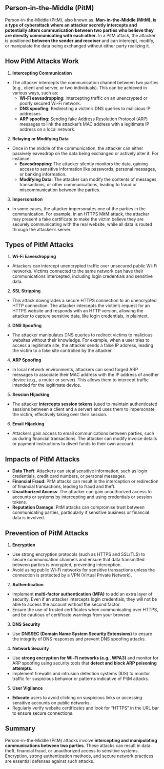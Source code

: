 ## Person-in-the-Middle (PitM)
Person-in-the-Middle (PitM), also known as. **Man-in-the-Middle (MitM), is a type of cyberattack where an attacker secretly intercepts and potentially alters communication between two parties who believe they are directly communicating with each other**. In a PitM attack, the attacker is positioned **between the sender and receiver** and can intercept, modify, or manipulate the data being exchanged without either party realizing it.

## How PitM Attacks Work
1. **Intercepting Communication**
  - The attacker intercepts the communication channel between two parties (e.g., client and server, or two individuals). This can be achieved in various ways, such as:
    - **Wi-Fi eavesdropping**: Intercepting traffic on an unencrypted or poorly secured Wi-Fi network.
    - **DNS spoofing**: Redirecting a victim’s DNS queries to malicious IP addresses.
    - **ARP spoofing**: Sending fake Address Resolution Protocol (ARP) messages to link the attacker’s MAC address with a legitimate IP address on a local network.
2. **Relaying or Modifying Data**
  - Once in the middle of the communication, the attacker can either passively eavesdrop on the data being exchanged or actively alter it. For instance:
    - **Eavesdropping**: The attacker silently monitors the data, gaining access to sensitive information like passwords, personal messages, or banking information.
    - **Modifying Data**: The attacker can modify the contents of messages, transactions, or other communications, leading to fraud or miscommunication between the parties.
3. **Impersonation**
  - In some cases, the attacker impersonates one of the parties in the communication. For example, in an HTTPS MitM attack, the attacker may present a fake certificate to make the victim believe they are securely communicating with the real website, while all data is routed through the attacker’s server.

## Types of PitM Attacks
1. **Wi-Fi Eavesdropping**
  - Attackers can intercept unencrypted traffic over unsecured public Wi-Fi networks. Victims connected to the same network can have their communications intercepted, including login credentials and sensitive data.
2. **SSL Stripping**
  - This attack downgrades a secure HTTPS connection to an unencrypted HTTP connection. The attacker intercepts the victim’s request for an HTTPS website and responds with an HTTP version, allowing the attacker to capture sensitive data, like login credentials, in plaintext.
3. **DNS Spoofing**
  - The attacker manipulates DNS queries to redirect victims to malicious websites without their knowledge. For example, when a user tries to access a legitimate site, the attacker sends a false IP address, leading the victim to a fake site controlled by the attacker.
4. **ARP Spoofing**
  - In local network environments, attackers can send forged ARP messages to associate their MAC address with the IP address of another device (e.g., a router or server). This allows them to intercept traffic intended for the legitimate device.
5. **Session Hijacking**
  - The attacker **intercepts session tokens** (used to maintain authenticated sessions between a client and a server) and uses them to impersonate the victim, effectively taking over their session.
6. **Email Hijacking**
  - Attackers gain access to email communications between parties, such as during financial transactions. The attacker can modify invoice details or payment instructions to divert funds to their own account.

## Impacts of PitM Attacks
  - **Data Theft**: Attackers can steal sensitive information, such as login credentials, credit card numbers, or personal messages.
  - **Financial Fraud**: PitM attacks can result in the interception or redirection of financial transactions, leading to fraud and theft.
  - **Unauthorized Access**: The attacker can gain unauthorized access to accounts or systems by intercepting and using credentials or session tokens.
  - **Reputation Damage**: PitM attacks can compromise trust between communicating parties, particularly if sensitive business or financial data is involved.

## Prevention of PitM Attacks
1. **Encryption**
  - Use strong encryption protocols (such as HTTPS and SSL/TLS) to secure communication channels and ensure that data transmitted between parties is encrypted, preventing interception.
  - Avoid using public Wi-Fi networks for sensitive transactions unless the connection is protected by a VPN (Virtual Private Network).
2. **Authentication**
  - Implement **multi-factor authentication (MFA)** to add an extra layer of security. Even if an attacker intercepts login credentials, they will not be able to access the account without the second factor.
  - Ensure the use of trusted certificates when communicating over HTTPS, and be cautious of certificate warnings from your browser.
3. **DNS Security**
  - Use **DNSSEC (Domain Name System Security Extensions)** to ensure the integrity of DNS responses and prevent DNS spoofing attacks.
4. **Network Security**
  - Use **strong encryption for Wi-Fi networks (e.g., WPA3)** and monitor for ARP spoofing using security tools that **detect and block ARP poisoning attempts**.
  - Implement firewalls and intrusion detection systems (IDS) to monitor traffic for suspicious behavior or patterns indicative of PitM attacks.
5. **User Vigilance**
  - **Educate** users to avoid clicking on suspicious links or accessing sensitive accounts on public networks.
  - Regularly verify website certificates and look for “HTTPS” in the URL bar to ensure secure connections.

## Summary
Person-in-the-Middle (PitM) attacks involve **intercepting and manipulating communications between two parties**. These attacks can result in data theft, financial fraud, or unauthorized access to sensitive systems. Encryption, strong authentication methods, and secure network practices are essential defenses against such attacks.